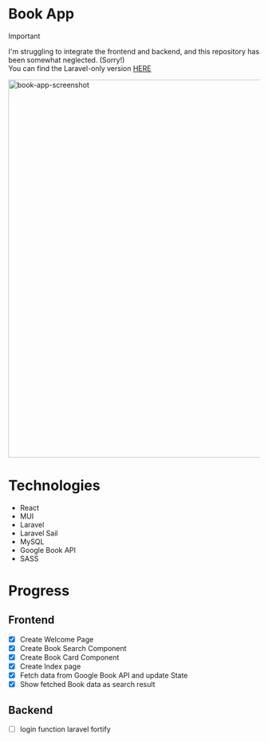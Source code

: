 # Book App

> [!IMPORTANT]
> I'm struggling to integrate the frontend and backend, and this repository has been somewhat neglected. (Sorry!) <br/>
You can find the Laravel-only version [HERE](https://github.com/Reikasan/laravel-book-app)
<img width="758" alt="book-app-screenshot" src="https://github.com/Reikasan/Book-app/assets/68085523/8e02f516-cc87-43bf-8f05-1da3721072b6">

# Technologies
- React
- MUI
- Laravel
- Laravel Sail
- MySQL
- Google Book API
- SASS

# Progress
## Frontend
- [x] Create Welcome Page
- [x] Create Book Search Component
- [x] Create Book Card Component
- [x] Create Index page
- [x] Fetch data from Google Book API and update State
- [x] Show fetched Book data as search result     

## Backend
- [ ] login function laravel fortify
